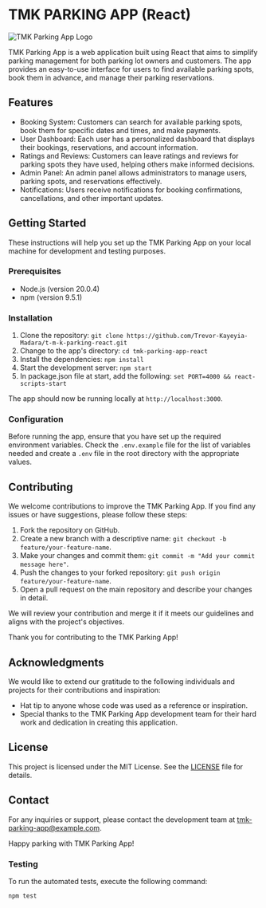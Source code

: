 # TMK PARKING APP (React)

![TMK Parking App Logo](app_logo.png)

TMK Parking App is a web application built using React that aims to simplify parking management for both parking lot owners and customers. The app provides an easy-to-use interface for users to find available parking spots, book them in advance, and manage their parking reservations.

## Features

- Booking System: Customers can search for available parking spots, book them for specific dates and times, and make payments.
- User Dashboard: Each user has a personalized dashboard that displays their bookings, reservations, and account information.
- Ratings and Reviews: Customers can leave ratings and reviews for parking spots they have used, helping others make informed decisions.
- Admin Panel: An admin panel allows administrators to manage users, parking spots, and reservations effectively.
- Notifications: Users receive notifications for booking confirmations, cancellations, and other important updates.

## Getting Started

These instructions will help you set up the TMK Parking App on your local machine for development and testing purposes.

### Prerequisites

- Node.js (version 20.0.4)
- npm (version 9.5.1)

### Installation

1. Clone the repository: `git clone https://github.com/Trevor-Kayeyia-Madara/t-m-k-parking-react.git`
2. Change to the app's directory: `cd tmk-parking-app-react`
3. Install the dependencies: `npm install`
4. Start the development server: `npm start`
5. In package.json file at start, add the following: `set PORT=4000 && react-scripts-start`

The app should now be running locally at `http://localhost:3000`.

### Configuration

Before running the app, ensure that you have set up the required environment variables. Check the `.env.example` file for the list of variables needed and create a `.env` file in the root directory with the appropriate values.

## Contributing

We welcome contributions to improve the TMK Parking App. If you find any issues or have suggestions, please follow these steps:

1. Fork the repository on GitHub.
2. Create a new branch with a descriptive name: `git checkout -b feature/your-feature-name`.
3. Make your changes and commit them: `git commit -m "Add your commit message here"`.
4. Push the changes to your forked repository: `git push origin feature/your-feature-name`.
5. Open a pull request on the main repository and describe your changes in detail.

We will review your contribution and merge it if it meets our guidelines and aligns with the project's objectives.

Thank you for contributing to the TMK Parking App!

## Acknowledgments

We would like to extend our gratitude to the following individuals and projects for their contributions and inspiration:

- Hat tip to anyone whose code was used as a reference or inspiration.
- Special thanks to the TMK Parking App development team for their hard work and dedication in creating this application.

## License

This project is licensed under the MIT License. See the [LICENSE](LICENSE) file for details.

## Contact

For any inquiries or support, please contact the development team at <tmk-parking-app@example.com>.

Happy parking with TMK Parking App!

### Testing

To run the automated tests, execute the following command:

```bash
npm test
